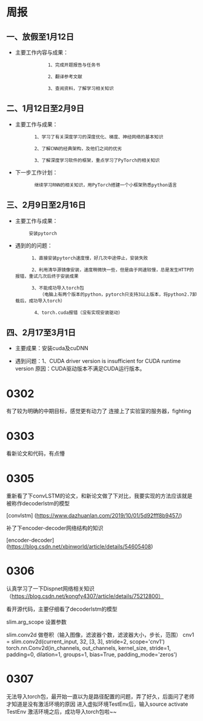# 周报  

## 一、放假至1月12日  

  + 主要工作内容与成果：  
  
                    1、完成开题报告与任务书  
  
                    2、翻译参考文献  
                    
                    3、查阅资料，了解学习相关知识

## 二、1月12日至2月9日
   
   + 主要工作与成果：
             
                1、学习了有关深度学习的深度优化、梯度、神经网络的基本知识

                2、了解CNN的经典架构，及他们之间的优劣
 
                3、了解深度学习软件的框架，重点学习了PyTorch的相关知识

   + 下一步工作计划：

                继续学习RNN的相关知识，用PyTorch搭建一个小框架熟悉python语言
              
## 三、2月9日至2月16日

  + 主要工作与成果：
  
             安装pytorch
             
  + 遇到的的问题：
   
              1、直接安装pytorch速度慢，好几次中途停止，安装失败
              
              2、利用清华源镜像安装，速度稍微快一些，但是由于网速较慢，总是发生HTTP的报错，重试几次后终于安装成果
              
              3、不能成功导入torch包
                 （电脑上有两个版本的python，pytorch只支持3以上版本，将python2.7卸载后，成功导入torch）
                 
               4、torch.cuda报错（没有实现安装驱动）
               
## 四、2月17至3月1日

  + 主要成果：安装cuda及cuDNN
  
  + 遇到问题：1、CUDA driver version is insufficient for CUDA runtime version
                原因：CUDA驱动版本不满足CUDA运行版本。
                
 # 0302
 
   有了较为明确的中期目标，感觉更有动力了
   连接上了实验室的服务器，fighting
   
 # 0303
 
   看新论文和代码，有点懵
   
 # 0305
   重新看了下convLSTM的论文，和新论文做了下对比，我要实现的方法应该就是被称作decoderlstm的模型
   
   [convlstm] (https://www.dazhuanlan.com/2019/10/01/5d92fff8b9457/)
   
   补了下encoder-decoder网络结构的知识
   
   [encoder-decoder] (https://blog.csdn.net/xbinworld/article/details/54605408)
   
  # 0306
  认真学习了一下Dispnet网络相关知识
  （https://blog.csdn.net/kongfy4307/article/details/75212800）
  
  看开源代码，主要仔细看了decoderlstm的模型
  
  slim.arg_scope  设置参数
  
  slim.conv2d 做卷积（输入图像，滤波器个数，滤波器大小，步长，范围）
  cnv1  = slim.conv2d(current_input, 32,  [3, 3], stride=2, scope='cnv1')
  torch.nn.Conv2d(in_channels, out_channels, kernel_size, stride=1, padding=0, dilation=1, groups=1, bias=True, padding_mode='zeros')

   # 0307
 无法导入torch包，最开始一直以为是路径配置的问题，弄了好久，后面问了老师才知道是没有激活环境的原因
 进入虚拟环境TestEnv后，输入source activate TestEnv
 激活环境之后，成功导入torch包啦~~
  
  
  
  
